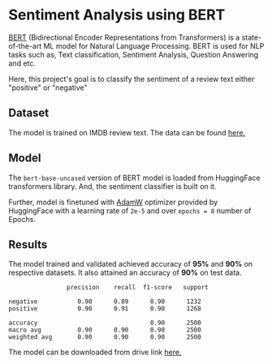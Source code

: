 # Sentiment Analysis using BERT
[BERT](https://arxiv.org/abs/1810.04805) (Bidirectional Encoder Representations from Transformers) is a state-of-the-art ML model for Natural Language Processing. 
BERT is used for NLP  tasks such as, Text classification, Sentiment Analysis, Question Answering and etc.

Here, this project's goal is to classify the sentiment of a review text either "positive" or "negative"

## Dataset 
The model is trained on IMDB review text. The data can be found [here.](https://www.kaggle.com/datasets/lakshmi25npathi/imdb-dataset-of-50k-movie-reviews)

## Model
The ```bert-base-uncased``` version of BERT model is loaded from HuggingFace transformers library. And, the sentiment classifier is built on it. 

Further, model is finetuned with [AdamW](https://huggingface.co/docs/transformers/main_classes/optimizer_schedules#adamw) optimizer provided by HuggingFace with a learning rate of ```2e-5``` and over ```epochs = 8``` number of Epochs. 

## Results
The model trained and validated achieved accuracy of **95%** and **90%** on respective datasets. 
It also attained an accuracy of **90%** on test data. 

                    precision    recall  f1-score   support

    negative           0.90      0.89      0.90      1232
    positive           0.90      0.91      0.90      1268

    accuracy                               0.90      2500
    macro avg          0.90      0.90      0.90      2500
    weighted avg       0.90      0.90      0.90      2500
    
The model can be downloaded from drive link [here.](https://drive.google.com/drive/folders/1X2k8HcyIr_-d1thesmdy17AGE2nOssag?usp=sharing)

